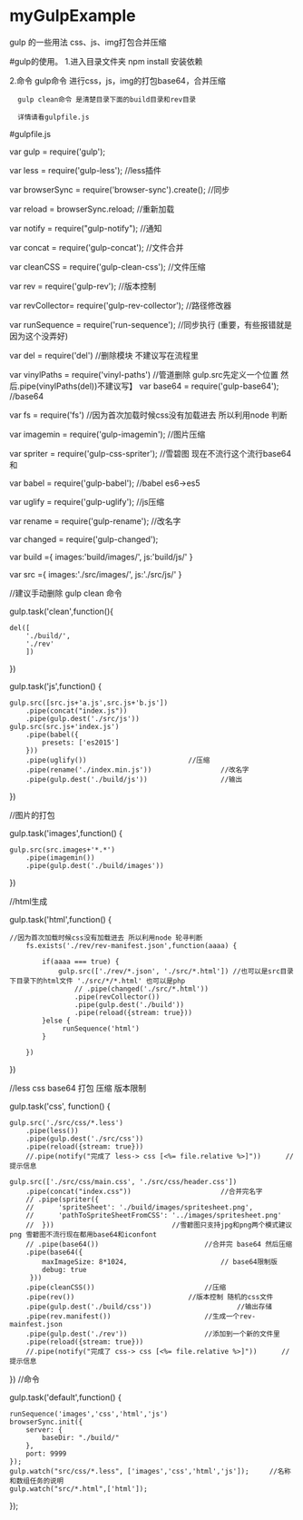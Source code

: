 # myGulpExample
gulp 的一些用法 css、js、img打包合并压缩

#gulp的使用。
1.进入目录文件夹 npm install 安装依赖

2.命令 gulp命令 进行css，js，img的打包base64，合并压缩

      gulp clean命令 是清楚目录下面的build目录和rev目录
      
      详情请看gulpfile.js 
      
      
      
#gulpfile.js

var gulp 	= require('gulp');

var less 	= require('gulp-less');					//less插件

var browserSync = require('browser-sync').create(); 			//同步

var reload      = browserSync.reload;					//重新加载

var notify 	= require("gulp-notify");				//通知

var concat 	= require('gulp-concat');				//文件合并

var cleanCSS 	= require('gulp-clean-css');				//文件压缩

var rev 	= require('gulp-rev');					//版本控制

var revCollector= require('gulp-rev-collector');			//路径修改器

var runSequence = require('run-sequence');				//同步执行 (重要，有些报错就是因为这个没弄好)

var del         = require('del')					//删除模块	不建议写在流程里

var vinylPaths  = require('vinyl-paths')				//管道删除 gulp.src先定义一个位置 然后.pipe(vinylPaths(del))不建议写】
var base64 	= require('gulp-base64');				//base64

var fs          = require('fs')						//因为首次加载时候css没有加载进去 所以利用node 判断

var imagemin 	= require('gulp-imagemin');				//图片压缩

var spriter 	= require('gulp-css-spriter');				//雪碧图 现在不流行这个流行base64和

var   babel 	= require('gulp-babel');				//babel es6->es5

var uglify 	= require('gulp-uglify');				//js压缩

var rename     	= require('gulp-rename');				//改名字

var changed  	= require('gulp-changed');			

var build ={
	images:'build/images/',
	js:'build/js/'
}

var src ={
	images:'./src/images/',
	js:'./src/js/'
}

//建议手动删除 gulp clean 命令

gulp.task('clean',function(){

	del([
		'./build/',
		'./rev'
		])	
})

gulp.task('js',function() {

	gulp.src([src.js+'a.js',src.js+'b.js'])
	  	.pipe(concat("index.js"))  
		.pipe(gulp.dest('./src/js'))
	gulp.src(src.js+'index.js')
		.pipe(babel({
            presets: ['es2015']
        }))
      	.pipe(uglify())							//压缩
      	.pipe(rename('./index.min.js'))					//改名字
        .pipe(gulp.dest('./build/js'))					//输出
})

//图片的打包

gulp.task('images',function() {

 	gulp.src(src.images+'*.*')
 		.pipe(imagemin())
 		.pipe(gulp.dest('./build/images'))
})

//html生成

gulp.task('html',function() {

	//因为首次加载时候css没有加载进去 所以利用node 轮寻判断
		fs.exists('./rev/rev-manifest.json',function(aaaa) {
		
			if(aaaa === true) {
				gulp.src(['./rev/*.json', './src/*.html']) //也可以是src目录下目录下的html文件 './src/*/*.html' 也可以是php
					// .pipe(changed('./src/*.html'))
					.pipe(revCollector())
					.pipe(gulp.dest('./build'))
					.pipe(reload({stream: true}))	
			}else {
				 runSequence('html') 
			}
			
		})	
		
})

//less css base64 打包 压缩 版本限制

gulp.task('css', function() {

	gulp.src('./src/css/*.less')
		.pipe(less())
		.pipe(gulp.dest('./src/css'))
		.pipe(reload({stream: true}))	
		//.pipe(notify("完成了 less-> css [<%= file.relative %>]"))      //提示信息
		
 	gulp.src(['./src/css/main.css', './src/css/header.css'])
	    .pipe(concat("index.css"))   					//合并完名字
	 	// .pipe(spriter({			       
   		//   	'spriteSheet': './build/images/spritesheet.png',
   		//   	'pathToSpriteSheetFromCSS': '../images/spritesheet.png'
   		//  }))								//雪碧图只支持jpg和png两个模式建议png 雪碧图不流行现在都用base64和iconfont
	    // .pipe(base64())							//合并完 base64 然后压缩
	    .pipe(base64({
            maxImageSize: 8*1024, 						// base64限制版 
            debug: true
         }))
	    .pipe(cleanCSS())							//压缩
	    .pipe(rev())							//版本控制 随机的css文件
	    .pipe(gulp.dest('./build/css')) 					//输出存储
		.pipe(rev.manifest())  						//生成一个rev-mainfest.json
		.pipe(gulp.dest('./rev'))					//添加到一个新的文件里
		.pipe(reload({stream: true}))
		//.pipe(notify("完成了 css-> css [<%= file.relative %>]"))	     //提示信息
})
//命令

gulp.task('default',function() {

    runSequence('images','css','html','js')
    browserSync.init({
        server: {
            baseDir: "./build/"
        },
        port: 9999
    });
   	gulp.watch("src/css/*.less", ['images','css','html','js']);		//名称和数组任务的说明
   	gulp.watch("src/*.html",['html']);
});
   
